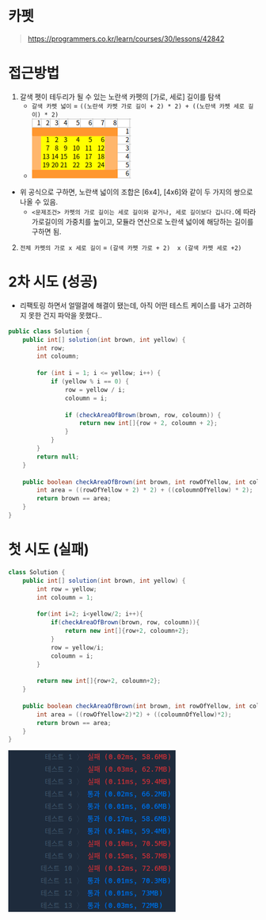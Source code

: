
# 카펫
> https://programmers.co.kr/learn/courses/30/lessons/42842

# 접근방법

1. 갈색 펫이 테두리가 될 수 있는 노란색 카펫의 [가로, 세로] 길이를 탐색
   - `갈색 카펫 넓이` = `((노란색 카펫 가로 길이 + 2) * 2) + ((노란색 카펫 세로 길이) * 2)`
   - ![img_1.png](img_1.png)
    
  - 위 공식으로 구하면, 노란색 넓이의 조합은 [6x4], [4x6]와 같이 두 가지의 쌍으로 나올 수 있음.
    - `<문제조건> 카펫의 가로 길이는 세로 길이와 같거나, 세로 길이보다 깁니다.`에 따라 가로길이의 가중치를 높이고, 모듈라 연산으로 노란색 넓이에 해당하는 길이를 구하면 됨.
2. `전체 카펫의 가로 x 세로 길이` = `(갈색 카펫 가로 + 2)  x (갈색 카펫 세로 +2) `


# 2차 시도 (성공)

- 리팩토링 하면서 얼떨결에 해결이 됐는데, 아직 어떤 테스트 케이스를 내가 고려하지 못한 건지 파악을 못했다..

```java
public class Solution {
    public int[] solution(int brown, int yellow) {
        int row;
        int coloumn;

        for (int i = 1; i <= yellow; i++) {
            if (yellow % i == 0) {
                row = yellow / i;
                coloumn = i;

                if (checkAreaOfBrown(brown, row, coloumn)) {
                    return new int[]{row + 2, coloumn + 2};
                }
            }
        }
        return null;
    }

    public boolean checkAreaOfBrown(int brown, int rowOfYellow, int coloumnOfYellow) {
        int area = ((rowOfYellow + 2) * 2) + ((coloumnOfYellow) * 2);
        return brown == area;
    }
}
```


# 첫 시도 (실패) 

```java
class Solution {
    public int[] solution(int brown, int yellow) {
        int row = yellow;
        int coloumn = 1;
 
        for(int i=2; i<yellow/2; i++){
            if(checkAreaOfBrown(brown, row, coloumn)){
                return new int[]{row+2, coloumn+2};
            }
            row = yellow/i;
            coloumn = i;
        }

        return new int[]{row+2, coloumn+2};
    }

    public boolean checkAreaOfBrown(int brown, int rowOfYellow, int coloumnOfYellow){
        int area = ((rowOfYellow+2)*2) + ((coloumnOfYellow)*2);
        return brown == area;
    }
}

```

![img.png](img.png)